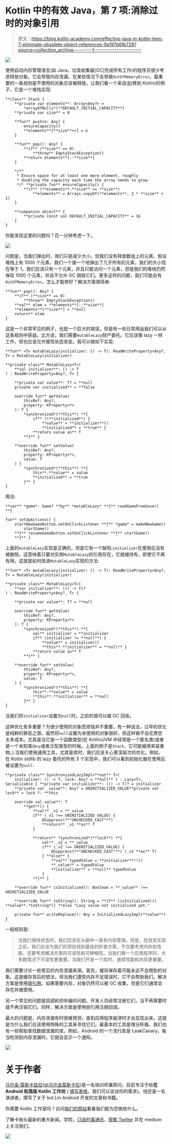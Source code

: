 # Kotlin 中的有效 Java，第 7 项:消除过时的对象引用

> 原文：<https://blog.kotlin-academy.com/effective-java-in-kotlin-item-7-eliminate-obsolete-object-references-9a197b6fb728?source=collection_archive---------1----------------------->

![](img/837993b83ac34210ed56468ff4c9947e.png)

使用自动内存管理语言(如 Java，垃圾收集器[GC]完成所有工作)的程序员很少考虑释放对象。它会导致内存泄漏，在某些情况下会导致`OutOfMemoryError`。最重要的一条规则是不使用的对象应该被释放。让我们看一个来自[书](https://www.amazon.com/Effective-Java-3rd-Joshua-Bloch/dp/0134685997)(移到 Kotlin)的例子，它是一个堆栈实现:

```
**class** Stack {
    **private var elements**: Array<Any?> = 
        *arrayOfNulls*(**DEFAULT_INITIAL_CAPACITY**)
    **private var size** = 0

    **fun** push(e: Any) {
        ensureCapacity()
        **elements**[**size**++] = e
    }

    **fun** pop(): Any? {
        **if** (**size** == 0)
            **throw** EmptyStackException()
        **return elements**[--**size**]
    }

    */**
     * Ensure space for at least one more element, roughly
     * doubling the capacity each time the array needs to grow.
     */* **private fun** ensureCapacity() {
        **if** (**elements**.**size** == **size**)
            **elements** = Arrays.copyOf(**elements**, 2 * **size** + 1)
    }

    **companion object** {
        **private const val DEFAULT_INITIAL_CAPACITY** = 16
    }
}
```

你能发现这里的问题吗？花一分钟考虑一下。

[![](img/0742a8ad0cfd3851db2d28061bf6f214.png)](https://leanpub.com/effectivekotlin/c/3YYtCtqCC6a4)

问题是，当我们弹出时，我们只是减少大小，但我们没有释放数组上的元素。假设堆栈上有 1000 个元素，我们一个接一个地弹出了几乎所有的元素，我们的大小现在等于 1。我们应该只有一个元素，并且只能访问一个元素，但是我们的堆栈仍然保存 1000 个元素，并且不允许 GC 销毁它们。更多这样的问题，我们可能会有`OutOfMemoryError`。怎么才能修好？解决方案很简单:

```
**fun** pop(): Any? {
    **if** (**size** == 0)
        **throw** EmptyStackException()
    **val** elem = **elements**[--**size**]
    **elements**[**size**] = **null
    return** elem
}
```

这是一个非常罕见的例子，也是一个巨大的错误，但是有一些日常用品我们可以从这条规则中获益。比方说，我们需要`mutableLazy`财产委托。它应该像 lazy 一样工作，但也应该允许属性状态突变。我可以做如下实现:

```
**fun** <T> mutableLazy(initializer: () -> T): ReadWriteProperty<Any?, T> = MutableLazy(initializer)

**private class** MutableLazy<T>(
    **val initializer**: () -> T
) : ReadWriteProperty<Any?, T> {

    **private var value**: T? = **null
    private var initialized** = **false

    override fun** getValue(
        thisRef: Any?, 
        property: KProperty<*>
    ): T {
        *synchronized*(**this**) **{
            if** (!**initialized**) {
                **value** = **initializer**()
                **initialized** = **true** }
            **return value as** T
        **}** }

    **override fun** setValue(
        thisRef: Any?, 
        property: KProperty<*>, 
        value: T
    ) {
        *synchronized*(**this**) **{
            this**.**value** = value
            **initialized** = **true
        }** }
}
```

用法:

```
**var** *game*: Game? **by** *mutableLazy* **{** readGameFromSave() **}

fun** setUpActions() {
    startNewGameButton.setOnClickListener **{** *game* = makeNewGame()
        startGame()
    **}** resumeGameButton.setOnClickListener **{** startGame()
    **}** }
```

上面的`mutableLazy`实现是正确的，但是它有一个缺陷:`initializer`在使用后没有被删除。这意味着只要对实例`MutableLazy`的引用存在，它就被持有，即使它不再有用。这就是如何改进`MutableLazy`实现的方法:

```
**fun** <T> mutableLazy(initializer: () -> T): ReadWriteProperty<Any?, T> = MutableLazy(initializer)

**private class** MutableLazy<T>(
    **var initializer**: (() -> T)?
) : ReadWriteProperty<Any?, T> {

    **private var value**: T? = **null

    override fun** getValue(
        thisRef: Any?, 
        property: KProperty<*>
    ): T {
        *synchronized*(**this**) **{
            val** initializer = **initializer
            if** (initializer != **null**) {
                **value** = initializer()
                **this**.**initializer** = **null** }
            **return value as** T
        **}** }

    **override fun** setValue(
        thisRef: Any?, 
        property: KProperty<*>, 
        value: T
    ) {
        *synchronized*(**this**) **{
            this**.**value** = value
            **this**.**initializer** = **null
        }** }
}
```

当我们将`initializer`设置为`null`时，之前的值可以被 GC 回收。

这种优化有多重要？为很少使用的对象而烦恼并不重要。有一种说法，过早的优化是纯粹的罪恶之源。虽然将`null`设置为未使用的对象很好，但这样做不会花费您太多成本。尤其是当它是一个函数类型(在 Kotlin/JVM 中经常是一个匿名类)或者是一个未知类(`Any`或者泛型类型的时候。上面的例子是`Stack`，它可能被用来装重物。).当我们使用通用工具，尤其是库时，我们应该关心更深层次的优化。例如，在 Kotlin stdlib 的 lazy 委托的所有 3 个实现中，我们可以看到初始化器在使用后被设置为`null`:

```
**private class** SynchronizedLazyImpl<**out** T>(
    initializer: () -> T, lock: Any? = **null** ) : Lazy<T>, Serializable { **private var initializer**: (() -> T)? = initializer
    **private var _value**: Any? = UNINITIALIZED_VALUE**private val lock** = lock ?: **this

    override val value**: T
        **get**() {
            **val** _v1 = **_value
            if** (_v1 !== UNINITIALIZED_VALUE) {
                @Suppress(**"UNCHECKED_CAST"**)
                **return** _v1 **as** T
            }

            **return** *synchronized*(**lock**) **{
                val** _v2 = **_value
                if** (_v2 !== UNINITIALIZED_VALUE) {
                    @Suppress(**"UNCHECKED_CAST"**) (_v2 **as** T)
                } **else** {
                    **val** typedValue = **initializer**!!()
                    **_value** = typedValue
                    **initializer** = **null** typedValue
                }
            **}** }

    **override fun** isInitialized(): Boolean = **_value** !== UNINITIALIZED_VALUE

    **override fun** toString(): String = **if** (isInitialized()) **value**.*toString*() **else "Lazy value not initialized yet."

    private fun** writeReplace(): Any = InitializedLazyImpl(**value**)
}
```

一般规则是:

> 当我们保持状态时，我们应该在头脑中一直有内存管理。但是，在改变实现之前，我们应该为我们的项目找到最佳的折衷方案，不仅要考虑内存和性能，还要考虑解决方案的可读性和可伸缩性。当我们做一个应用程序时，大多数情况下可读性更重要。当我们开发一个库时，通常性能和内存更重要。

我们需要讨论一些常见的内存泄漏来源。首先，缓存保存着可能永远不会用到的对象。这是缓存背后的想法，但当我们遭受内存不足错误时，它不会帮助我们。解决方案是使用[弱引用](https://www.google.com/search?q=weak+reference&oq=weak+reference&aqs=chrome..69i57j0l5.2684j0j1&sourceid=chrome&ie=UTF-8)。如果需要内存，对象仍然可以被 GC 收集，但是它们通常会存在并被使用。

另一个常见的问题是回调和侦听器的问题。开发人员经常注册它们，当不再需要时就不再注销它们。同样，解决方案是使用弱引用注册回调。

最大的问题是，内存泄漏有时很难预测，直到应用程序崩溃时才会显现出来。这就是为什么我们应该使用特殊的工具来寻找它们。最基本的工具是堆分析器。我们也有一些帮助查找数据泄漏的库。例如，Android 的一个流行库是 LeakCanary，每当检测到内存泄漏时，它就会显示一个通知。

[![](img/018370a2476e1ce49e6d3299428b4f2a.png)](https://www.kt.academy/#workshops-offer)

# 关于作者

[马尔金·莫斯卡兹拉](http://marcinmoskala.com/)([@马尔金莫斯卡拉](https://twitter.com/marcinmoskala))是一名培训师兼顾问，目前专注于给**在 Android 和高级 Kotlin 工作坊** ( [填写表格](https://marcinmoskala.typeform.com/to/iwKnN9)，我们可以谈谈你的需求)。他还是一名演讲者，撰写了关于 kot Lin Android 开发的文章和书籍。

你需要 Kotlin 工作室吗？访问[我们的网站](https://www.kt.academy/)看看我们能为您做些什么。

了解卡帕头最新的重大新闻。学院，[订阅时事通讯](https://kotlin-academy.us17.list-manage.com/subscribe?u=5d3a48e1893758cb5be5c2919&id=d2ba84960a)，[观察 Twitter](https://twitter.com/ktdotacademy) 并在 medium 上关注我们。

[![](img/3146970f03e44cb07afe660b0d43e045.png)](http://eepurl.com/diMmGv)